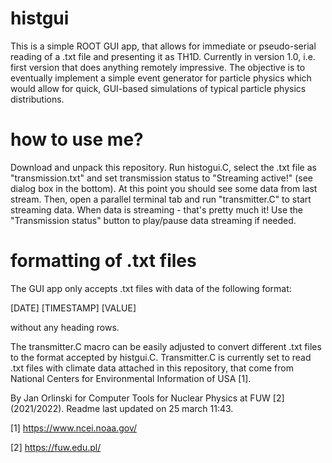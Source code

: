 # histgui

This is a simple ROOT GUI app, that allows for immediate or pseudo-serial reading of a .txt file and presenting it as TH1D.
Currently in version 1.0, i.e. first version that does anything remotely impressive. The objective is to eventually implement a simple event generator for particle physics which would allow for quick, GUI-based simulations of typical particle physics distributions. 

# how to use me?

Download and unpack this repository. Run histogui.C, select the .txt file as "transmission.txt" and set transmission status to "Streaming active!" (see dialog box in the bottom). At this point you should see some data from last stream. Then, open a parallel terminal tab and run "transmitter.C" to start streaming data. When data is streaming - that's pretty much it! Use the "Transmission status" button to play/pause data streaming if needed.

# formatting of .txt files

The GUI app only accepts .txt files with data of the following format:

[DATE] [TIMESTAMP] [VALUE]

without any heading rows. 

The transmitter.C macro can be easily adjusted to convert different .txt files to the format accepted by histgui.C. Transmitter.C is currently set to read .txt files with climate data attached in this repository, that come from National Centers for Environmental Information of USA [1].

By Jan Orlinski for Computer Tools for Nuclear Physics at FUW [2] (2021/2022).
Readme last updated on 25 march 11:43.


[1] https://www.ncei.noaa.gov/

[2] https://fuw.edu.pl/
